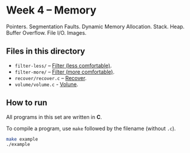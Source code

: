 # Week 4 – Memory

Pointers. Segmentation Faults. Dynamic Memory Allocation. Stack. Heap. Buffer Overflow. File I/O. Images.

## Files in this directory

- `filter-less/` – [Filter (less comfortable)](https://cs50.harvard.edu/x/psets/4/filter/less/).
- `filter-more/` – [Filter (more comfortable)](https://cs50.harvard.edu/x/psets/4/filter/more/).
- `recover/recover.c` – [Recover](https://cs50.harvard.edu/x/psets/4/recover/).
- `volume/volume.c` - [Volune](https://cs50.harvard.edu/x/psets/4/volume/).

## How to run

All programs in this set are written in **C**.

To compile a program, use `make` followed by the filename (without `.c`). 

```bash
make example
./example
